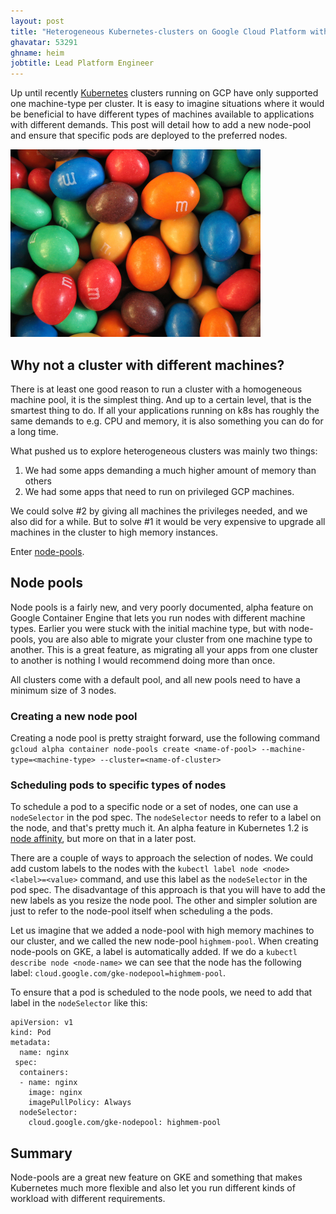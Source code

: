 ```yaml
---
layout: post
title: "Heterogeneous Kubernetes-clusters on Google Cloud Platform with node-pools"
ghavatar: 53291
ghname: heim
jobtitle: Lead Platform Engineer
---
```


Up until recently <a href="https://k8s.io/">Kubernetes</a> clusters running on GCP have only supported one machine-type per cluster. It is easy to imagine situations where it would be beneficial to have different types of machines available to applications with different demands. This post will detail how to add a new node-pool and ensure that specific pods are deployed to the preferred nodes.

<img src="/images/heterokube/eminems.png" alt="k8s logo" width="400px">


## Why not a cluster with different machines?

There is at least one good reason to run a cluster with a homogeneous machine pool, it is the simplest thing. And up to a certain level, that is the smartest thing to do. If all your applications running on k8s has roughly the same demands to e.g. CPU and memory, it is also something you can do for a long time.

What pushed us to explore heterogeneous clusters was mainly two things:
1. We had some apps demanding a much higher amount of memory than others
2. We had some apps that need to run on privileged GCP machines.

We could solve #2 by giving all machines the privileges needed, and we also did for a while. But to solve #1 it would be very expensive to upgrade all machines in the cluster to high memory instances.

Enter [node-pools](https://cloud.google.com/sdk/gcloud/reference/alpha/container/node-pools/).

## Node pools

Node pools is a fairly new, and very poorly documented, alpha feature on Google Container Engine that lets you run nodes with different machine types. Earlier you were stuck with the initial machine type, but with node-pools, you are also able to migrate your cluster from one machine type to another. 
This is a great feature, as migrating all your apps from one cluster to another is nothing I would recommend doing more than once.

All clusters come with a default pool, and all new pools need to have a minimum size of 3 nodes.

### Creating a new node pool

Creating a node pool is pretty straight forward, use the following command `gcloud alpha container node-pools create <name-of-pool> --machine-type=<machine-type> --cluster=<name-of-cluster>`

### Scheduling pods to specific types of nodes

To schedule a pod to a specific node or a set of nodes, one can use a `nodeSelector` in the pod spec. The `nodeSelector` needs to refer to a label on the node, and that's pretty much it. An alpha feature in Kubernetes 1.2 is [node affinity](https://github.com/kubernetes/kubernetes/blob/release-1.2/docs/design/nodeaffinity.md), but more on that in a later post.

There are a couple of ways to approach the selection of nodes. We could add custom labels to the nodes with the `kubectl label node <node> <label>=<value>` command, and use this label as the `nodeSelector` in the pod spec. The disadvantage of this approach is that you will have to add the new labels as you resize the node pool. The other and simpler solution are just to refer to the node-pool itself when scheduling a the pods.

Let us imagine that we added a node-pool with high memory machines to our cluster, and we called the new node-pool `highmem-pool`. When creating node-pools on GKE, a label is automatically added. If we do a `kubectl describe node <node-name>` we can see that the node has the following label: `cloud.google.com/gke-nodepool=highmem-pool`.

To ensure that a pod is scheduled to the node pools, we need to add that label in the `nodeSelector` like this:

  ```
  apiVersion: v1
  kind: Pod
  metadata:
    name: nginx
   spec:
    containers:
    - name: nginx
      image: nginx
      imagePullPolicy: Always
    nodeSelector:
      cloud.google.com/gke-nodepool: highmem-pool
  ```

## Summary

Node-pools are a great new feature on GKE and something that makes Kubernetes much more flexible and also let you run different kinds of workload with different requirements.

